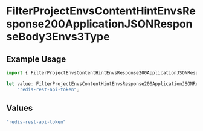 # FilterProjectEnvsContentHintEnvsResponse200ApplicationJSONResponseBody3Envs3Type

## Example Usage

```typescript
import { FilterProjectEnvsContentHintEnvsResponse200ApplicationJSONResponseBody3Envs3Type } from "@vercel/sdk/models/operations";

let value: FilterProjectEnvsContentHintEnvsResponse200ApplicationJSONResponseBody3Envs3Type =
    "redis-rest-api-token";
```

## Values

```typescript
"redis-rest-api-token"
```
